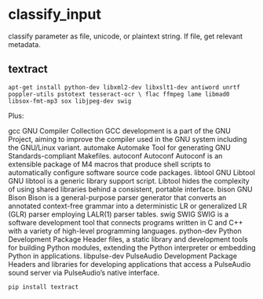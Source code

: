 # classify_input
classify parameter as file, unicode, or plaintext string. If file, get relevant metadata.

## textract

`apt-get install python-dev libxml2-dev libxslt1-dev antiword unrtf poppler-utils pstotext tesseract-ocr \
flac ffmpeg lame libmad0 libsox-fmt-mp3 sox libjpeg-dev swig`

Plus:

gcc	GNU Compiler Collection	GCC development is a part of the GNU Project, aiming to improve the compiler used in the GNU system including the GNU/Linux variant.
automake	Automake	Tool for generating GNU Standards-compliant Makefiles.
autoconf	Autoconf	Autoconf is an extensible package of M4 macros that produce shell scripts to automatically configure software source code packages.
libtool	GNU Libtool	GNU libtool is a generic library support script. Libtool hides the complexity of using shared libraries behind a consistent, portable interface.
bison	GNU Bison	Bison is a general-purpose parser generator that converts an annotated context-free grammar into a deterministic LR or generalized LR (GLR) parser employing LALR(1) parser tables.
swig	SWIG	SWIG is a software development tool that connects programs written in C and C++ with a variety of high-level programming languages.
python-dev	Python Development Package	Header files, a static library and development tools for building Python modules, extending the Python interpreter or embedding Python in applications.
libpulse-dev	PulseAudio Development Package	Headers and libraries for developing applications that access a PulseAudio sound server via PulseAudio’s native interface.

`pip install textract`

